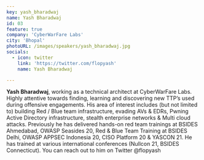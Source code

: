 ```yaml
---
key: yash_bharadwaj
name: Yash Bharadwaj
id: 03
feature: true
company: 'CyberWarFare Labs'
city: 'Bhopal'
photoURL: /images/speakers/yash_bharadwaj.jpg
socials:
  - icon: twitter
    link: 'https://twitter.com/flopyash'
    name: Yash Bharadwaj

---
```

**Yash Bharadwaj**, working as a technical architect at CyberWarFare Labs. Highly attentive towards finding, learning and discovering new TTP’s used during offensive engagements. His area of interest includes (but not limited to) building Red / Blue team infrastructure, evading AVs & EDRs, Pwning
Active Directory infrastructure, stealth enterprise networks & Multi cloud attacks. Previously he has delivered hands-on red team trainings at BSIDES Ahmedabad, OWASP Seasides 20, Red & Blue Team Training at BSIDES Delhi, OWASP APPSEC Indonesia 20, CISO Platform 20 & YASCON 21. He has trained
at various international conferences (Nullcon 21, BSIDES Connecticut). You can reach out to him on Twitter @flopyash 
